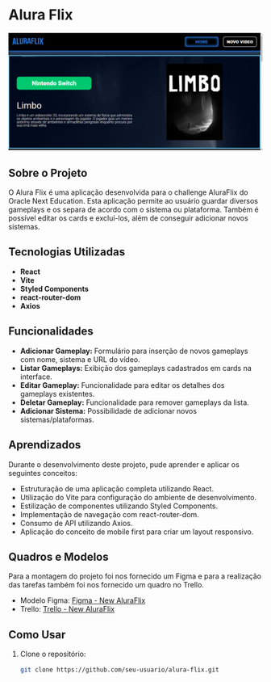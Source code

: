 # Alura Flix

![Imagem do Projeto Alura Flix](./public/images/imagem_do_projeto.png)

## Sobre o Projeto

O Alura Flix é uma aplicação desenvolvida para o challenge AluraFlix do Oracle Next Education. Esta aplicação permite ao usuário guardar diversos gameplays e os separa de acordo com o sistema ou plataforma. Também é possível editar os cards e excluí-los, além de conseguir adicionar novos sistemas.

## Tecnologias Utilizadas

- **React**
- **Vite**
- **Styled Components**
- **react-router-dom**
- **Axios**

## Funcionalidades

- **Adicionar Gameplay:** Formulário para inserção de novos gameplays com nome, sistema e URL do vídeo.
- **Listar Gameplays:** Exibição dos gameplays cadastrados em cards na interface.
- **Editar Gameplay:** Funcionalidade para editar os detalhes dos gameplays existentes.
- **Deletar Gameplay:** Funcionalidade para remover gameplays da lista.
- **Adicionar Sistema:** Possibilidade de adicionar novos sistemas/plataformas.

## Aprendizados

Durante o desenvolvimento deste projeto, pude aprender e aplicar os seguintes conceitos:

- Estruturação de uma aplicação completa utilizando React.
- Utilização do Vite para configuração do ambiente de desenvolvimento.
- Estilização de componentes utilizando Styled Components.
- Implementação de navegação com react-router-dom.
- Consumo de API utilizando Axios.
- Aplicação do conceito de mobile first para criar um layout responsivo.

## Quadros e Modelos

Para a montagem do projeto foi nos fornecido um Figma e para a realização das tarefas também foi nos fornecido um quadro no Trello.

- Modelo Figma: [Figma - New AluraFlix](https://www.figma.com/design/06e5IXeOVl8QvA3mm4TENR/New-AluraFlix---PT?node-id=1-106&t=hZCjwhyUa4dD113n-0)
- Trello: [Trello - New AluraFlix](https://trello.com/b/IKEVUOor/new-aluraflix-pt)

## Como Usar

1. Clone o repositório:
   ```bash
   git clone https://github.com/seu-usuario/alura-flix.git
